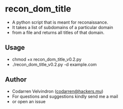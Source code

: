 # recon_dom_title
* A python script that is meant for reconaissance.
* It takes a list of subdomains of a particular domain
* from a file and returns all titles of that domain.

## Usage
* chmod +x recon_dom_title_v0.2.py
* ./recon_dom_title_v0.2.py -d example.com

## Author
* Codarren Velvindron (codarren@hackers.mu)
* For questions and suggestions kindly send me a mail
* or open an issue
